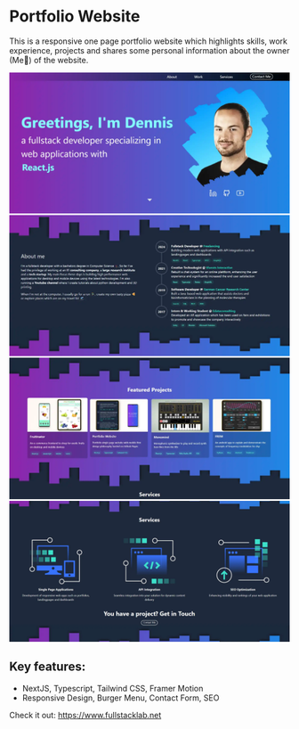 # Portfolio Website

This is a responsive one page portfolio website which highlights skills, work experience, projects and shares some personal information about the owner (Me👋) of the website.

![Desktop View](../public/images/portfolio_p1.webp?raw=true "Hero")
![Desktop View](../public/images/portfolio_p2.webp?raw=true "AboutMe")
![Desktop View](../public/images/portfolio_p3.webp?raw=true "Projects")
![Mobile View](../public/images/portfolio_p4.webp?raw=true "Services")

## Key features:

- NextJS, Typescript, Tailwind CSS, Framer Motion
- Responsive Design, Burger Menu, Contact Form, SEO

Check it out:
https://www.fullstacklab.net